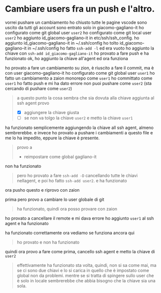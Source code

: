 # Cambiare users fra un push e l'altro.

vorrei pushare un cambiamento
ho chiusto tutte le pagine vscode
sono uscito da tutti gli account
sono entrato solo in giacomo-gagliano-it
ho configurato come git global user `user2`
ho configurato come git local user `user2`
ho aggiunto id_giacomo-gagliano-it in etc/ssh/ssh_config.
ho aggiunto id_giacomo-gagliano-it in ~/.ssh/config
ho tolto id_giacomo-gagliano-it in ~/.ssh/config
ho fatto `ssh-add -l` ed era vuoto
ho aggiunto la chiave con `ssh-add id_giacomo-gagliano-it`
ho provato a fare push e ha funzionato
ok, ho aggiunto la chiave all'agent ed ora funziona

ho provato a fare un cambiamento su zion, è riuscito a fare il commit, ma è con user giacomo-gagliano-it
ho configurato come git global user `user1`
ho fatto un cambiamento a zaion monorepo come `user1`
ho committato come `user1`
ho fatto push e mi ha dato errore non puoi pushare come `user2` (sta cercando di pushare come `user2`)

> a questo punto la cosa sembra che sia dovuta alla chiave aggiunta al ssh agent
> provo 
> - [x] aggiungere la chiave giusta
> - [ ] se non va tolgo la chiave `user2` e metto la chiave `user1`

ha funzionato semplicemente aggiungendo la chiave all ssh agent, almeno sembrerebbe.
e invece ho provato a pushare i cambiamenti a questo file e me lo ha impedito, eppure la chiave è presente.

> provo a
> - reimpostare come global gagliano-it

non ha funzionato

> pero ho provato a fare `ssh-add -D` cancellando tutte le chiavi nellagent, e poi ho fatto `ssh-add user2`. e ha funzionato

ora pusho questo e riprovo con zaion

prima pero provo a cambiare lo user globale di git

> ha funzionato, quindi ora posso provare con zaion

ho provato a cancellare il remote e mi dava errore
ho aggiunto `user1` al ssh agent e ha funzionato

ha funzionato correttamente ora vediamo se funziona ancora qui

> ho provato e non ha funzionato

quindi ora provo a fare come prima, cancello ssh agent e metto la chiave di `user2`

> effettivamente ha funzionato sta volta, quindi, non si sa come mai, ma se ci sono due chiavi e lo si carica in quello che è impostato come global non da problemi.
> mentre se si tratta di spingere sullo user che è solo in locale sembrerebbe che abbia bisogno che la chiave sia una sola.